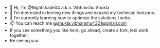 - 👋 Hi, I’m @Nightshade04 a.k.a. Vibhanshu Shukla
- 👀 I’m interested in lerning new things and expand my technical horizons.
- 🌱 I’m currently learning how to optimize the solutions I write.
- 📫 You can reach me @shukla.vibhanshu4321@gmail.com
- If you see something you like here, go ahead, create a fork, lets work together.
- Be seeing you.

<!---
Nightshade04/Nightshade04 is a ✨ special ✨ repository because its `README.md` (this file) appears on your GitHub profile.
You can click the Preview link to take a look at your changes.
--->
